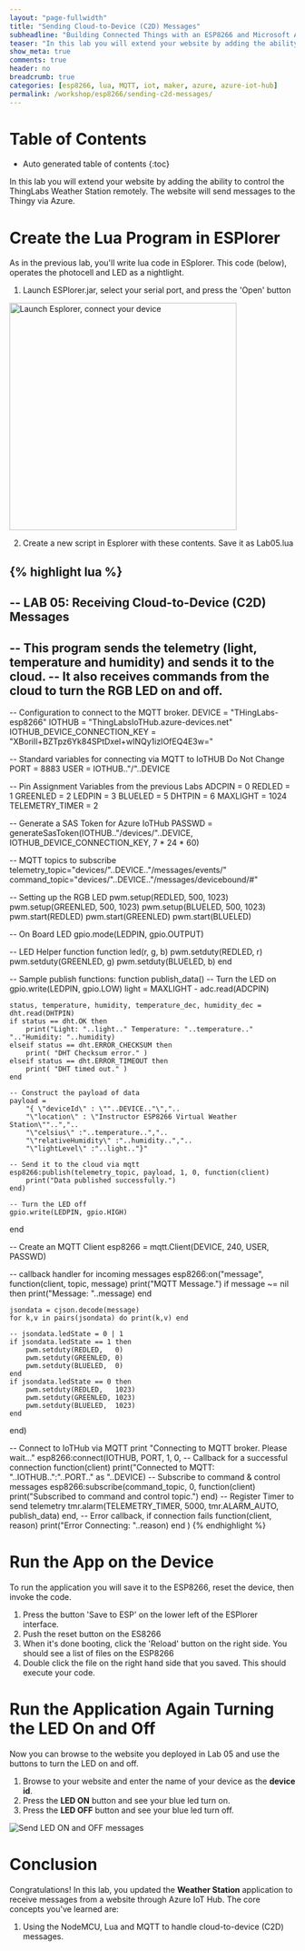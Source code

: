 ```yaml
---
layout: "page-fullwidth"
title: "Sending Cloud-to-Device (C2D) Messages"
subheadline: "Building Connected Things with an ESP8266 and Microsoft Azure"
teaser: "In this lab you will extend your website by adding the ability to control the ThingLabs Thingy&trade; remotely. The website will send messages to the Thingy via Azure."
show_meta: true
comments: true
header: no
breadcrumb: true
categories: [esp8266, lua, MQTT, iot, maker, azure, azure-iot-hub]
permalink: /workshop/esp8266/sending-c2d-messages/
---
```


# Table of Contents
*  Auto generated table of contents
{:toc}

In this lab you will extend your website by adding the ability to control the ThingLabs Weather Station remotely. The website will send messages to the Thingy via Azure.

# Create the Lua Program in ESPlorer 

As in the previous lab, you'll write lua code in ESplorer. This code (below), operates the photocell and LED as a nightlight.

1. Launch ESPlorer.jar, select your serial port, and press the 'Open' button

<img src="/images/esplorer-connect.png" alt="Launch Esplorer, connect your device" style="width: 400px;"/>

2. Create a new script in Esplorer with these contents. Save it as Lab05.lua

{% highlight lua %}
--
-- LAB 05: Receiving Cloud-to-Device (C2D) Messages
--
-- This program sends the telemetry (light, temperature and humidity) and sends it to the cloud.
-- It also receives commands from the cloud to turn the RGB LED on and off.
--

-- Configuration to connect to the MQTT broker.
DEVICE = "THingLabs-esp8266"
IOTHUB = "ThingLabsIoTHub.azure-devices.net"
IOTHUB_DEVICE_CONNECTION_KEY = "XBoriIl+BZTpz6Yk84SPtDxel+wINQy1izIOfEQ4E3w="

-- Standard variables for connecting via MQTT to IoTHUB Do Not Change
PORT   = 8883
USER   = IOTHUB.."/"..DEVICE

-- Pin Assignment Variables from the previous Labs
ADCPIN   = 0
REDLED   = 1
GREENLED = 2
LEDPIN   = 3
BLUELED  = 5
DHTPIN   = 6
MAXLIGHT = 1024
TELEMETRY_TIMER = 2

-- Generate a SAS Token for Azure IoTHub
PASSWD = generateSasToken(IOTHUB.."/devices/"..DEVICE, IOTHUB_DEVICE_CONNECTION_KEY, 7 * 24 * 60)

-- MQTT topics to subscribe
telemetry_topic="devices/"..DEVICE.."/messages/events/"
command_topic="devices/"..DEVICE.."/messages/devicebound/#"

-- Setting up the RGB LED
pwm.setup(REDLED,   500, 1023)
pwm.setup(GREENLED, 500, 1023)
pwm.setup(BLUELED,  500, 1023)
pwm.start(REDLED)
pwm.start(GREENLED)
pwm.start(BLUELED)

-- On Board LED
gpio.mode(LEDPIN, gpio.OUTPUT)

-- LED Helper function
function led(r, g, b)
    pwm.setduty(REDLED, r)
    pwm.setduty(GREENLED, g)
    pwm.setduty(BLUELED, b)
end

-- Sample publish functions:
function publish_data()
    -- Turn the LED on
    gpio.write(LEDPIN, gpio.LOW)
    light = MAXLIGHT - adc.read(ADCPIN)
    
    status, temperature, humidity, temperature_dec, humidity_dec = dht.read(DHTPIN)
    if status == dht.OK then
        print("Light: "..light.." Temperature: "..temperature.." ".."Humidity: "..humidity)
    elseif status == dht.ERROR_CHECKSUM then
        print( "DHT Checksum error." )
    elseif status == dht.ERROR_TIMEOUT then
        print( "DHT timed out." )
    end
    
    -- Construct the payload of data
    payload =  
        "{ \"deviceId\" : \""..DEVICE.."\","..
        "\"location\" : \"Instructor ESP8266 Virtual Weather Station\""..","..
        "\"celsius\" :"..temperature..","..
        "\"relativeHumidity\" :"..humidity..","..
        "\"lightLevel\" :"..light.."}"

    -- Send it to the cloud via mqtt
    esp8266:publish(telemetry_topic, payload, 1, 0, function(client)
        print("Data published successfully.")
    end)

    -- Turn the LED off
    gpio.write(LEDPIN, gpio.HIGH)
end

-- Create an MQTT Client
esp8266 = mqtt.Client(DEVICE, 240, USER, PASSWD)

-- callback handler for incoming messages
esp8266:on("message", function(client, topic, message)
    print("MQTT Message.")
    if message ~= nil then
        print("Message: "..message)
    end

    jsondata = cjson.decode(message)
    for k,v in pairs(jsondata) do print(k,v) end
            
    -- jsondata.ledState = 0 | 1
    if jsondata.ledState == 1 then
        pwm.setduty(REDLED,   0)
        pwm.setduty(GREENLED, 0)
        pwm.setduty(BLUELED,  0)
    end
    if jsondata.ledState == 0 then
        pwm.setduty(REDLED,   1023)
        pwm.setduty(GREENLED, 1023)
        pwm.setduty(BLUELED,  1023)
    end
end)

-- Connect to IoTHub via MQTT
print "Connecting to MQTT broker. Please wait..."
esp8266:connect(IOTHUB, PORT, 1, 0, 
    -- Callback for a successful connection
    function(client) 
        print("Connected to MQTT: "..IOTHUB..":"..PORT.." as "..DEVICE) 
        -- Subscribe to command & control messages
        esp8266:subscribe(command_topic, 0, function(client) print("Subscribed to command and control topic.") end)
        -- Register Timer to send telemetry
        tmr.alarm(TELEMETRY_TIMER, 5000, tmr.ALARM_AUTO, publish_data)
    end,
    -- Error callback, if connection fails
    function(client, reason) 
        print("Error Connecting: "..reason) 
    end
)
{% endhighlight %}

# Run the App on the Device
To run the application you will save it to the ESP8266, reset the device, then invoke the code.

1. Press the button 'Save to ESP' on the lower left of the ESPlorer interface.
2. Push the reset button on the ES8266
3. When it's done booting, click the 'Reload' button on the right side.
   You should see a list of files on the ESP8266
4. Double click the file on the right hand side that you saved.
   This should execute your code.

# Run the Application Again Turning the LED On and Off
Now you can browse to the website you deployed in Lab 05 and use the buttons to turn the LED on and off.

1. Browse to your website and enter the name of your device as the __device id__.
2. Press the __LED ON__ button and see your blue led turn on.
3. Press the __LED OFF__ button and see your blue led turn off.

![Send LED ON and OFF messages](/images/workshops/thingy-4-windows/sending-c2d-messages.png) 

# Conclusion
Congratulations! In this lab, you updated the __Weather Station__ application to receive messages from a website through Azure IoT Hub. The core concepts you've learned are:

1. Using the NodeMCU, Lua and MQTT to handle cloud-to-device (C2D) messages.
